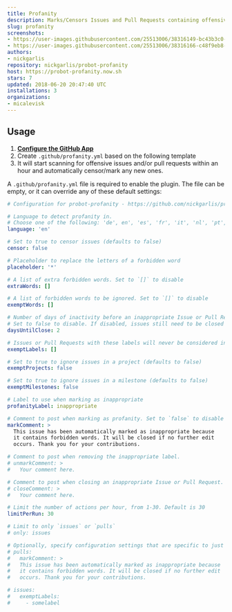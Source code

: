 ```yaml
---
title: Profanity
description: Marks/Censors Issues and Pull Requests containing offensive content.
slug: profanity
screenshots:
- https://user-images.githubusercontent.com/25513006/38316149-bc43b3c0-3832-11e8-8b13-53216b342027.png
- https://user-images.githubusercontent.com/25513006/38316166-c48f9eb8-3832-11e8-95a3-78773c7120a4.png
authors:
- nickgarlis
repository: nickgarlis/probot-profanity
host: https://probot-profanity.now.sh
stars: 7
updated: 2018-06-20 20:47:40 UTC
installations: 3
organizations:
- micalevisk
---
```


## Usage

1. **[Configure the GitHub App](https://github.com/apps/profanity)**
2. Create `.github/profanity.yml` based on the following template
3. It will start scanning for offensive issues and/or pull requests within an hour and automatically censor/mark any new ones.

A `.github/profanity.yml` file is required to enable the plugin. The file can be empty, or it can override any of these default settings:

```yml
# Configuration for probot-profanity - https://github.com/nickgarlis/probot-profanity

# Language to detect profanity in.
# Choose one of the following: 'de', en', 'es', 'fr', 'it', 'nl', 'pt', 'ru'
language: 'en'

# Set to true to censor issues (defaults to false)
censor: false

# Placeholder to replace the letters of a forbidden word
placeholder: '*'

# A list of extra forbidden words. Set to `[]` to disable
extraWords: []

# A list of forbidden words to be ignored. Set to `[]` to disable
exemptWords: []

# Number of days of inactivity before an inappropriate Issue or Pull Request is closed.
# Set to false to disable. If disabled, issues still need to be closed manually, but will remain marked as inappropriate.
daysUntilClose: 2

# Issues or Pull Requests with these labels will never be considered inappropriate. Set to `[]` to disable
exemptLabels: []

# Set to true to ignore issues in a project (defaults to false)
exemptProjects: false

# Set to true to ignore issues in a milestone (defaults to false)
exemptMilestones: false

# Label to use when marking as inappropriate
profanityLabel: inappropriate

# Comment to post when marking as profanity. Set to `false` to disable
markComment: >
  This issue has been automatically marked as inappropriate because
  it contains forbidden words. It will be closed if no further edit
  occurs. Thank you for your contributions.

# Comment to post when removing the inappropriate label.
# unmarkComment: >
#   Your comment here.

# Comment to post when closing an inappropriate Issue or Pull Request.
# closeComment: >
#   Your comment here.  

# Limit the number of actions per hour, from 1-30. Default is 30
limitPerRun: 30

# Limit to only `issues` or `pulls`
# only: issues

# Optionally, specify configuration settings that are specific to just 'issues' or 'pulls':
# pulls:
#   markComment: >
#   This issue has been automatically marked as inappropriate because
#   it contains forbidden words. It will be closed if no further edit
#   occurs. Thank you for your contributions.

# issues:
#   exemptLabels:
#     - somelabel
```
